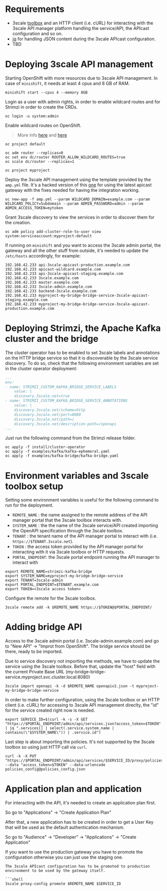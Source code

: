 # Requirements

* 3scale [toolbox](https://github.com/3scale/3scale_toolbox) and an HTTP client (i.e. cURL) for interacting with the 3scale API manager platform handling the service/API, the APIcast configuration and so on.
* [jq](https://stedolan.github.io/jq/) for handling JSON content during the 3scale APIcast configuration.
* TBD

# Deploying 3scale API management

Starting OpenShift with more resources due to 3scale API management.
In case of `minishift`, it needs at least 4 cpus and 8 GB of RAM.

```shell
minishift start --cpus 4 --memory 8GB
```

Login as a user with admin rights, in order to enable wildcard routes and for Strimzi in order to create the CRDs.

```shell
oc login -u system:admin
```

Enable wildcard routes on OpenShift.

> More info [here](https://access.redhat.com/solutions/3697871) and [here](https://access.redhat.com/documentation/en-us/openshift_container_platform/3.9/html/installation_and_configuration/setting-up-a-router#using-wildcard-routes)

```shell
oc project default

oc adm router --replicas=0
oc set env dc/router ROUTER_ALLOW_WILDCARD_ROUTES=true
oc scale dc/router --replicas=1

oc project myproject
```

Deploy the 3scale API management using the template provided by the `amp.yml` file.
It's a hacked version of this [one](https://raw.githubusercontent.com/3scale/3scale-amp-openshift-templates/master/amp/amp.yml) for using the latest apicast gateway with the fixes needed for having the integration working.

```shell
oc new-app -f amp.yml --param WILDCARD_DOMAIN=example.com --param WILDCARD_POLICY=Subdomain --param ADMIN_PASSWORD=admin --param ADMIN_ACCESS_TOKEN=mytoken
```

Grant 3scale discovery to view the services in order to discover them for the creation.

```shell
oc adm policy add-cluster-role-to-user view system:serviceaccount:myproject:default
```

If running on `minishift` and you want to access the 3scale admin portal, the gateway and all the other stuff from outside, it's needed to update the `/etc/hosts` accordingly, for example:

```shell
192.168.42.233 api-3scale-apicast-production.example.com
192.168.42.233 apicast-wildcard.example.com
192.168.42.233 api-3scale-apicast-staging.example.com
192.168.42.233 3scale.example.com
192.168.42.233 master.example.com
192.168.42.233 3scale-admin.example.com
192.168.42.233 backend-3scale.example.com
192.168.42.233 myproject-my-bridge-bridge-service-3scale-apicast-staging.example.com
192.168.42.233 myproject-my-bridge-bridge-service-3scale-apicast-production.example.com
```

# Deploying Strimzi, the Apache Kafka cluster and the bridge

The cluster operator has to be enabled to set 3scale labels and annotations on the HTTP bridge service so that it is discoverable by the 3scale service discovery.
To do so, check that the following environment variables are set in the cluster operator deployment:

```yaml
...
env:
- name: STRIMZI_CUSTOM_KAFKA_BRIDGE_SERVICE_LABELS
    value: |
    discovery.3scale.net=true
- name: STRIMZI_CUSTOM_KAFKA_BRIDGE_SERVICE_ANNOTATIONS
    value: |
    discovery.3scale.net/scheme=http
    discovery.3scale.net/port=8080
    discovery.3scale.net/path=/
    discovery.3scale.net/description-path=/openapi
...
```

Just run the following command from the Strimzi release folder.

```shell
oc apply -f install/cluster-operator
oc apply -f examples/kafka/kafka-ephemeral.yaml
oc apply -f examples/kafka-bridge/kafka-bridge.yaml
```

# Environment variables and 3scale toolbox setup

Setting some environment variables is useful for the following command to run for the deployment.

* `REMOTE_NAME` : the name assigned to the remote address of the API manager portal that the 3scale toolbox interacts with.
* `SYSTEM_NAME` : the the name of the 3scale service/API created importing the OpenAPI specification through the 3scale toolbox.
* `TENANT` : the tenant name of the API manager portal to interact with (i.e. `https://$TENANT.3scale.net`).
* `TOKEN` : the access token provided by the API manager portal for interacting with it via 3scale toolbox or HTTP requests.
* `PORTAL_ENDPOINT`: the 3scale portal endpoint running the API manager to interact with

```shell
export REMOTE_NAME=strimzi-kafka-bridge
export SYSTEM_NAME=myproject-my-bridge-bridge-service
export TENANT=3scale-admin
export PORTAL_ENDPOINT=$TENANT.example.com
export TOKEN=<3scale access token>
```

Configure the remote for the 3scale toolbox.

```shell
3scale remote add -k $REMOTE_NAME https://$TOKEN@$PORTAL_ENDPOINT/
```

# Adding bridge API

Access to the 3scale admin portal (i.e. 3scale-admin.example.com) and go to "New API" -> "Improt from OpenShift".
The bridge service should be there, ready to be imported.

Due to service discovery not importing the methods, we have to update the service using the 3scale toolbox.
Before that, update the "host" field with the current Private Base URL (my-bridge-bridge-service.myproject.svc.cluster.local:8080)

```shell
3scale import openapi -k -d $REMOTE_NAME openapiv2.json -t myproject-my-bridge-bridge-service
```

In order to make further configuration, using the 3scale toolbox or an HTTP client (i.e. cURL) for accessing to 3scale API management direclty, the "id" for the service created right now is needed.

```shell
export SERVICE_ID=$(curl -k -s -X GET "https://$PORTAL_ENDPOINT/admin/api/services.json?access_token=$TOKEN" | jq ".services[] | select(.service.system_name | contains(\"$SYSTEM_NAME\")) | .service.id")
```

Last step is about importing the policies.
It's not supported by the 3scale toolbox so using just HTTP call via `curl`.

```shell
curl -k -X PUT "https://$PORTAL_ENDPOINT/admin/api/services/$SERVICE_ID/proxy/policies.json" --data "access_token=$TOKEN" --data-urlencode policies_config@policies_config.json
```

# Application plan and application

For interacting with the API, it's needed to create an application plan first.

So go to "Applications" -> "Create Application Plan"

After that, a new application has to be created in order to get a User Key that will be used as the default authentication mechanism.

So go to "Audience" -> "Developer" -> "Applications" -> "Create Application"

If you want to use the production gateway you have to promote the configuration otherwise you can just use the staging one.

```shell
The 3scale APIcast configuration has to be promoted to production environment to be used by the gateway itself.

```shell
3scale proxy-config promote $REMOTE_NAME $SERVICE_ID
```